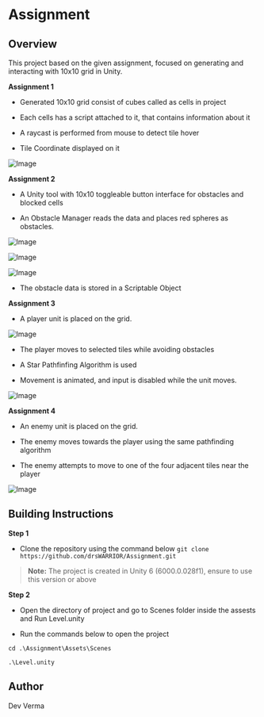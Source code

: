 
# Assignment

Overview
-
This project based on the given assignment, focused on generating and interacting with 10x10 grid in Unity.

**Assignment 1**

- Generated 10x10 grid consist of cubes called as cells in project

- Each cells has a script attached to it, that contains information about it

- A raycast is performed from mouse to detect tile hover

- Tile Coordinate displayed on it

![Image](https://github.com/user-attachments/assets/0d840b1b-958f-4431-9228-82bf5ff59d2d)

**Assignment 2**

- A Unity tool with 10x10 toggleable button interface for obstacles and blocked cells

- An Obstacle Manager reads the data and places red spheres as obstacles.

![Image](https://github.com/user-attachments/assets/7df44938-a61c-41db-8796-b0858402c493)

![Image](https://github.com/user-attachments/assets/f42b80d0-7217-478b-903e-a0022fa1b474)

![Image](https://github.com/user-attachments/assets/02db3321-666d-43fa-aca3-6d5c9b82c763)



- The obstacle data is stored in a Scriptable Object

**Assignment 3**

- A player unit is placed on the grid.

![Image](https://github.com/user-attachments/assets/9ed56df7-981b-4d22-88ad-9748d2dff10d)

- The player moves to selected tiles while avoiding obstacles

- A Star Pathfinfing Algorithm is used

- Movement is animated, and input is disabled while the unit moves.

![Image](https://github.com/user-attachments/assets/44ed4691-04e8-40ba-8900-87a3c0221be3)

**Assignment 4**

- An enemy unit is placed on the grid.

- The enemy moves towards the player using the same pathfinding algorithm

- The enemy attempts to move to one of the four adjacent tiles near the player

![Image](https://github.com/user-attachments/assets/dabbed2d-f6ab-4bce-9ea3-7299173394dd)

Building Instructions
-

**Step 1**

- Clone the repository using the command below
 `git clone https://github.com/drsWARRIOR/Assignment.git`

 > **Note:** The project is created in Unity 6 (6000.0.028f1), ensure to use this version or above

**Step 2**

- Open the directory of project and go to Scenes folder inside the assests and Run Level.unity

- Run the commands below to open the project 

`cd .\Assignment\Assets\Scenes`

`.\Level.unity `

Author
-

Dev Verma
